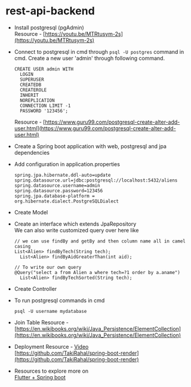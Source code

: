 # rest-api-backend

- Install postgresql (pgAdmin)  
Resource - [https://youtu.be/MTRtusym-2s](https://youtu.be/MTRtusym-2s)

- Connect to postgresql in cmd through `psql -U postgres` command in cmd.
  Create a new user 'admin' through following command.
  ```
  CREATE USER admin WITH
    LOGIN
    SUPERUSER
    CREATEDB
    CREATEROLE
    INHERIT
    NOREPLICATION
    CONNECTION LIMIT -1 
    PASSWORD '123456';
  ```
  Resource - [https://www.guru99.com/postgresql-create-alter-add-user.html](https://www.guru99.com/postgresql-create-alter-add-user.html)

- Create a Spring boot application with web, postgresql and jpa dependencies

- Add configuration in application.properties
  ```
  spring.jpa.hibernate.ddl-auto=update
  spring.datasource.url=jdbc:postgresql://localhost:5432/aliens
  spring.datasource.username=admin
  spring.datasource.password=123456
  spring.jpa.database-platform = org.hibernate.dialect.PostgreSQLDialect
  ```

- Create Model

- Create an interface which extends JpaRepository  
  We can also write customized query over here like
  ```
  // we can use findBy and getBy and then column name all in camel casing
  List<Alien> findByTech(String tech);
	List<Alien> findByAidGreaterThan(int aid);
  
  // To write our own query
  @Query("select a from Alien a where tech=?1 order by a.aname")
	List<Alien> findByTechSorted(String tech);
  ```

- Create Controller

- To run postgresql commands in cmd
  ```
  psql -U username mydatabase
  ```
  
- Join Table
  Resource - [https://en.wikibooks.org/wiki/Java_Persistence/ElementCollection](https://en.wikibooks.org/wiki/Java_Persistence/ElementCollection)

- Deployment
  Resource - [Video](https://www.youtube.com/watch?v=-Ih_ky5HMEA&ab_channel=TakiEddineRahal)  
  [https://github.com/TakiRahal/spring-boot-render](https://github.com/TakiRahal/spring-boot-render)
  
- Resources to explore more on  
  [Flutter + Spring boot](https://www.youtube.com/watch?v=k1VB9YY2Qk8&ab_channel=PXP)
